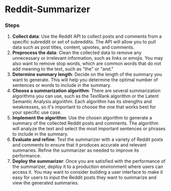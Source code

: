 # Reddit-Summarizer
### Steps
1. **Collect data**: Use the Reddit API to collect posts and comments from a specific subreddit or set of subreddits. The API will allow you to pull data such as post titles, content, upvotes, and comments.
2. **Preprocess the data**: Clean the collected data to remove any unnecessary or irrelevant information, such as links or emojis. You may also want to remove stop words, which are common words that do not add meaning to the text, such as "the" or "and."
3. **Determine summary length**: Decide on the length of the summary you want to generate. This will help you determine the optimal number of sentences or words to include in the summary.
4. **Choose a summarization algorithm**: There are several summarization algorithms you can use, such as the TextRank algorithm or the Latent Semantic Analysis algorithm. Each algorithm has its strengths and weaknesses, so it's important to choose the one that works best for your specific use case.
5. **Implement the algorithm**: Use the chosen algorithm to generate a summary of the collected Reddit posts and comments. The algorithm will analyze the text and select the most important sentences or phrases to include in the summary.
6. **Evaluate and refine**: Test the summarizer with a variety of Reddit posts and comments to ensure that it produces accurate and relevant summaries. Refine the summarizer as needed to improve its performance.
7. **Deploy the summarizer**: Once you are satisfied with the performance of the summarizer, deploy it to a production environment where users can access it. You may want to consider building a user interface to make it easy for users to input the Reddit posts they want to summarize and view the generated summaries.


